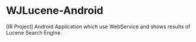 # WJLucene-Android
[IR Project] Android Application which use WebService and shows results of Lucene Search Engine.
